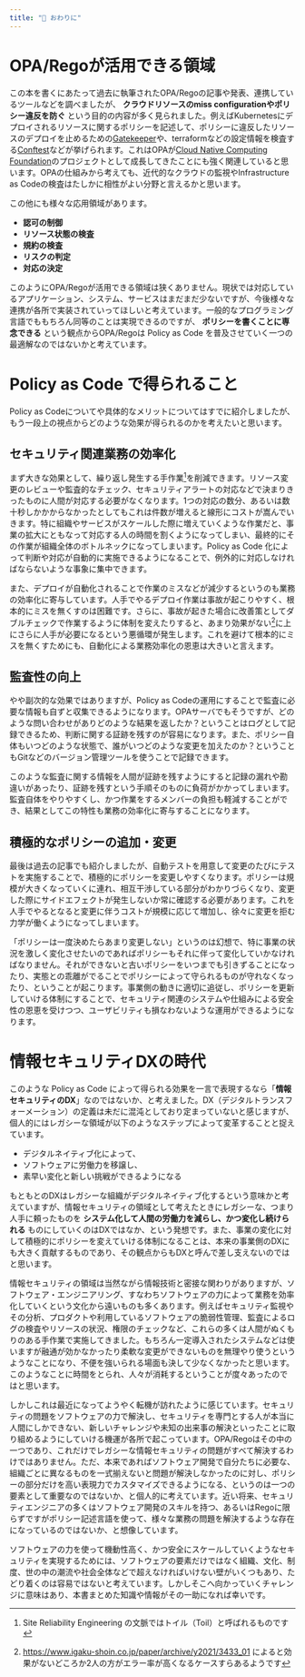 ```yaml
---
title: "📕 おわりに"
---
```


# OPA/Regoが活用できる領域

この本を書くにあたって過去に執筆されたOPA/Regoの記事や発表、連携しているツールなどを調べましたが、 **クラウドリソースのmiss configurationやポリシー違反を防ぐ** という目的の内容が多く見られました。例えばKubernetesにデプロイされるリソースに関するポリシーを記述して、ポリシーに違反したリソースのデプロイを止めるための[Gatekeeper](https://open-policy-agent.github.io/gatekeeper/website/docs/)や、terraformなどの設定情報を検査する[Conftest](https://www.conftest.dev/)などが挙げられます。これはOPAが[Cloud Native Computing Foundation](https://www.cncf.io/projects/)のプロジェクトとして成長してきたことにも強く関連していると思います。OPAの仕組みから考えても、近代的なクラウドの監視やInfrastructure as Codeの検査はたしかに相性がよい分野と言えるかと思います。

この他にも様々な応用領域があります。

- **認可の制御**
- **リソース状態の検査**
- **規約の検査**
- **リスクの判定**
- **対応の決定**

このようにOPA/Regoが活用できる領域は狭くありません。現状では対応しているアプリケーション、システム、サービスはまだまだ少ないですが、今後様々な連携が各所で実装されていってほしいと考えています。一般的なプログラミング言語でももちろん同等のことは実現できるのですが、 **ポリシーを書くことに専念できる** という観点からOPA/Regoは Policy as Code を普及させていく一つの最適解なのではないかと考えています。

# Policy as Code で得られること

Policy as Codeについてや具体的なメリットについてはすでに紹介しましたが、もう一段上の視点からどのような効果が得られるのかを考えたいと思います。

## セキュリティ関連業務の効率化

まず大きな効果として、繰り返し発生する手作業[^toil]を削減できます。リソース変更のレビューや監査的なチェック、セキュリティアラートの対応などで決まりきったものに人間が対応する必要がなくなります。1つの対応の数分、あるいは数十秒しかかからなかったとしてもこれは件数が増えると線形にコストが嵩んでいきます。特に組織やサービスがスケールした際に増えていくような作業だと、事業の拡大にともなって対応する人の時間を割くようになってしまい、最終的にその作業が組織全体のボトルネックになってしまいます。Policy as Code 化によって判断や対応が自動的に実施できるようになることで、例外的に対応しなければならないような事象に集中できます。

また、デプロイが自動化されることで作業のミスなどが減少するというのも業務の効率化に寄与しています。人手でやるデプロイ作業は事故が起こりやすく、根本的にミスを無くすのは困難です。さらに、事故が起きた場合に改善策としてダブルチェックで作業するように体制を変えたりすると、あまり効果がない[^human-error]に上にさらに人手が必要になるという悪循環が発生します。これを避けて根本的にミスを無くすためにも、自動化による業務効率化の恩恵は大きいと言えます。

## 監査性の向上

やや副次的な効果ではありますが、Policy as Codeの運用にすることで監査に必要な情報も自ずと収集できるようになります。OPAサーバでもそうですが、どのような問い合わせがありどのような結果を返したか？ということはログとして記録できるため、判断に関する証跡を残すのが容易になります。また、ポリシー自体もいつどのような状態で、誰がいつどのような変更を加えたのか？ということもGitなどのバージョン管理ツールを使うことで記録できます。

このような監査に関する情報を人間が証跡を残すようにすると記録の漏れや勘違いがあったり、証跡を残すという手順そのものに負荷がかかってしまいます。監査自体をやりやすくし、かつ作業をするメンバーの負担も軽減することができ、結果としてこの特性も業務の効率化に寄与することになります。

## 積極的なポリシーの追加・変更

最後は過去の記事でも紹介しましたが、自動テストを用意して変更のたびにテストを実施することで、積極的にポリシーを変更しやすくなります。ポリシーは規模が大きくなっていくに連れ、相互干渉している部分がわかりづらくなり、変更した際にサイドエフェクトが発生しないか常に確認する必要があります。これを人手でやるとなると変更に伴うコストが規模に応じて増加し、徐々に変更を拒む力学が働くようになってしまいます。

「ポリシーは一度決めたらあまり変更しない」というのは幻想で、特に事業の状況を激しく変化させたいのであればポリシーもそれに伴って変化していかなければなりません。それができないと古いポリシーをいつまでも引きずることになったり、実態との乖離がでることでポリシーによって守られるものが守れなくなったり、ということが起こります。事業側の動きに適切に追従し、ポリシーを更新していける体制にすることで、セキュリティ関連のシステムや仕組みによる安全性の恩恵を受けつつ、ユーザビリティも損なわないような運用ができるようになります。

# 情報セキュリティDXの時代

このような Policy as Code によって得られる効果を一言で表現するなら「**情報セキュリティのDX**」なのではないか、と考えました。DX（デジタルトランスフォーメーション）の定義は未だに混沌としており定まっていないと感じますが、個人的にはレガシーな領域が以下のようなステップによって変革することと捉えています。

- デジタルネイティブ化によって、
- ソフトウェアに労働力を移譲し、
- 素早い変化と新しい挑戦ができるようになる

もともとのDXはレガシーな組織がデジタルネイティブ化するという意味かと考えていますが、情報セキュリティの領域として考えたときにレガシーな、つまり人手に頼ったものを **システム化して人間の労働力を減らし、かつ変化し続けられる** ものにしていくのはDXではなか、という発想です。また、事業の変化に対して積極的にポリシーを変えていける体制になることは、本来の事業側のDXにも大きく貢献するものであり、その観点からもDXと呼んで差し支えないのではと思います。

情報セキュリティの領域は当然ながら情報技術と密接な関わりがありますが、ソフトウェア・エンジニアリング、すなわちソフトウェアの力によって業務を効率化していくという文化から遠いものも多くあります。例えばセキュリティ監視やその分析、プロダクトや利用しているソフトウェアの脆弱性管理、監査によるログの検査やリソースの状況、権限のチェックなど、これらの多くは人間がぬくもりのある手作業で実施してきました。もちろん一定導入されたシステムなどは使いますが融通が効かなかったり柔軟な変更ができないものを無理やり使うというようなことになり、不便を強いられる場面も決して少なくなかったと思います。このようなことに時間をとられ、人々が消耗するということが度々あったのではと思います。

しかしこれは最近になってようやく転機が訪れたように感じています。セキュリティの問題をソフトウェアの力で解決し、セキュリティを専門とする人が本当に人間にしかできない、新しいチャレンジや未知の出来事の解決といったことに取り組めるようにしていける機運が各所で起こっています。OPA/Regoはその中の一つであり、これだけでレガシーな情報セキュリティの問題がすべて解決するわけではありません。ただ、本来であればソフトウェア開発で自分たちに必要な、組織ごとに異なるものを一式揃えないと問題が解決しなかったのに対し、ポリシーの部分だけを高い表現力でカスタマイズできるようになる、というのは一つの要素として重要なのではないか、と個人的に考えています。近い将来、セキュリティエンジニアの多くはソフトウェア開発のスキルを持つ、あるいはRegoに限らずですがポリシー記述言語を使って、様々な業務の問題を解決するような存在になっているのではないか、と想像しています。

ソフトウェアの力を使って機動性高く、かつ安全にスケールしていくようなセキュリティを実現するためには、ソフトウェアの要素だけではなく組織、文化、制度、世の中の潮流や社会全体などで超えなければいけない壁がいくつもあり、たどり着くのは容易ではないと考えています。しかしそこへ向かっていくチャレンジに意味はあり、本書まとめた知識や情報がその一助になれば幸いです。

[^toil]: Site Reliability Engineering の文脈ではトイル（Toil）と呼ばれるものです
[^human-error]: https://www.igaku-shoin.co.jp/paper/archive/y2021/3433_01 によると効果がないどころか2人の方がエラー率が高くなるケースすらあるようです